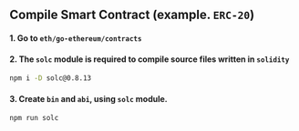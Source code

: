 ## Compile Smart Contract (example. `ERC-20`)

#### 1. Go to `eth/go-ethereum/contracts`

#### 2. The `solc` module is required to compile source files written in `solidity`
 
```sh
npm i -D solc@0.8.13
```

#### 3. Create `bin` and `abi`, using `solc` module.

```sh
npm run solc
```